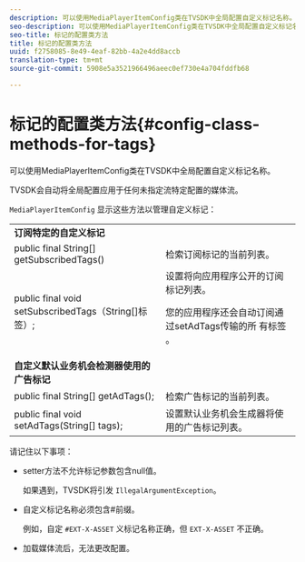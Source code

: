 ```yaml
---
description: 可以使用MediaPlayerItemConfig类在TVSDK中全局配置自定义标记名称。
seo-description: 可以使用MediaPlayerItemConfig类在TVSDK中全局配置自定义标记名称。
seo-title: 标记的配置类方法
title: 标记的配置类方法
uuid: f2758085-8e49-4eaf-82bb-4a2e4dd8accb
translation-type: tm+mt
source-git-commit: 5908e5a3521966496aeec0ef730e4a704fddfb68

---
```



# 标记的配置类方法{#config-class-methods-for-tags}

可以使用MediaPlayerItemConfig类在TVSDK中全局配置自定义标记名称。

TVSDK会自动将全局配置应用于任何未指定流特定配置的媒体流。

`MediaPlayerItemConfig` 显示这些方法以管理自定义标记：

<table id="table_B37A6C75270D47BC99258F2884AD6905"> 
 <tbody> 
  <tr> 
   <td colname="col1"> <b>订阅特定的自定义标记</b> </td> 
   <td colname="col2"> </td> 
  </tr> 
  <tr> 
   <td colname="col1"> <span class="codeph"> public final String[] getSubscribedTags() </span> </td> 
   <td colname="col2"> 检索订阅标记的当前列表。 </td> 
  </tr> 
  <tr> 
   <td colname="col1"> <span class="codeph"> public final void setSubscribedTags（String[]标签）; </span> </td> 
   <td colname="col2"> 设置将向应用程序公开的订阅标记列表。 <p>您的应用程序还会自动订阅通过setAdTags传输的所 <span class="codeph"> 有标签 </span>。 </p> </td> 
  </tr> 
  <tr> 
   <td colname="col1"> <b>自定义默认业务机会检测器使用的广告标记</b> </td> 
   <td colname="col2"> </td> 
  </tr> 
  <tr> 
   <td colname="col1"> <span class="codeph"> public final String[] getAdTags(); </span> </td> 
   <td colname="col2"> 检索广告标记的当前列表。 </td> 
  </tr> 
  <tr> 
   <td colname="col1"> <span class="codeph"> public final void setAdTags(String[] tags); </span> </td> 
   <td colname="col2"> 设置默认业务机会生成器将使用的广告标记列表。 </td> 
  </tr> 
 </tbody> 
</table>

请记住以下事项：

* setter方法不允许标记参数包含null值。

   如果遇到，TVSDK将引发 `IllegalArgumentException`。
* 自定义标记名称必须包含#前缀。

   例如，自定 `#EXT-X-ASSET` 义标记名称正确，但 `EXT-X-ASSET` 不正确。
* 加载媒体流后，无法更改配置。

